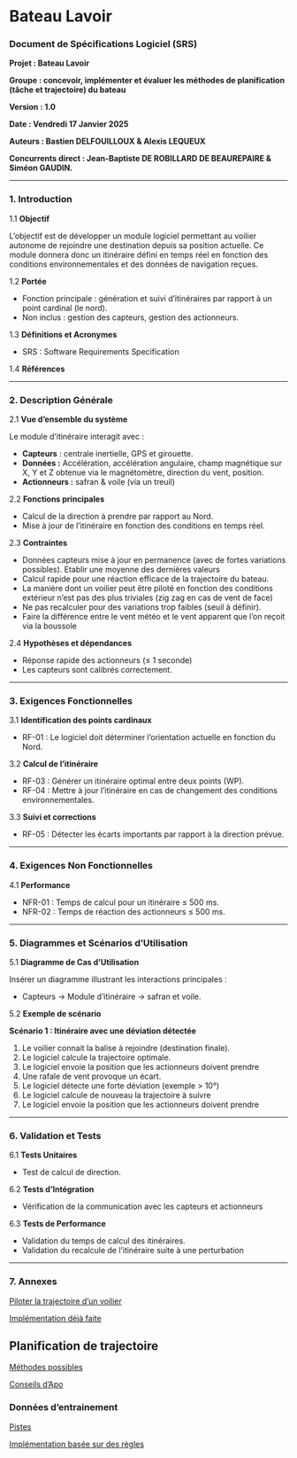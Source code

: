 # Bateau Lavoir

### **Document de Spécifications Logiciel (SRS)**

**Projet : Bateau Lavoir**

**Groupe : concevoir, implémenter et évaluer les méthodes de planification (tâche et trajectoire) du bateau**

**Version : 1.0**

**Date : Vendredi 17 Janvier 2025**

**Auteurs : Bastien DELFOUILLOUX & Alexis LEQUEUX**

**Concurrents direct : Jean-Baptiste DE ROBILLARD DE BEAUREPAIRE & Siméon GAUDIN.**

---

### **1. Introduction**

1.1 **Objectif**

L’objectif est de développer un module logiciel permettant au voilier autonome de rejoindre une destination depuis sa position actuelle. Ce module donnera donc un itinéraire défini en temps réel en fonction des conditions environnementales et des données de navigation reçues.

1.2 **Portée**

- Fonction principale : génération et suivi d’itinéraires par rapport à un point cardinal (le nord).
- Non inclus : gestion des capteurs, gestion des actionneurs.

1.3 **Définitions et Acronymes**

- SRS : Software Requirements Specification

1.4 **Références**

---

### **2. Description Générale**

2.1 **Vue d’ensemble du système**

Le module d’itinéraire interagit avec :

- **Capteurs** : centrale inertielle, GPS et girouette.
- **Données :** Accélération, accélération angulaire, champ magnétique sur X, Y et Z obtenue via le magnétomètre, direction du vent, position.
- **Actionneurs :** safran & voile (via un treuil)

2.2 **Fonctions principales**

- Calcul de la direction à prendre par rapport au Nord.
- Mise à jour de l’itinéraire en fonction des conditions en temps réel.

2.3 **Contraintes**

- Données capteurs mise à jour en permanence (avec de fortes variations possibles). Etablir une moyenne des dernières valeurs
- Calcul rapide pour une réaction efficace de la trajectoire du bateau.
- La manière dont un voilier peut être piloté en fonction des conditions extérieur n’est pas des plus triviales (zig zag en cas de vent de face)
- Ne pas recalculer pour des variations trop faibles (seuil à définir).
- Faire la différence entre le vent météo et le vent apparent que l’on reçoit via la boussole

2.4 **Hypothèses et dépendances**

- Réponse rapide des actionneurs (≤ 1 seconde)
- Les capteurs sont calibrés correctement.

---

### **3. Exigences Fonctionnelles**

3.1 **Identification des points cardinaux**

- RF-01 : Le logiciel doit déterminer l’orientation actuelle en fonction du Nord.

3.2 **Calcul de l’itinéraire**

- RF-03 : Générer un itinéraire optimal entre deux points (WP).
- RF-04 : Mettre à jour l’itinéraire en cas de changement des conditions environnementales.

3.3 **Suivi et corrections**

- RF-05 : Détecter les écarts importants par rapport à la direction prévue.

---

### **4. Exigences Non Fonctionnelles**

4.1 **Performance**

- NFR-01 : Temps de calcul pour un itinéraire ≤ 500 ms.
- NFR-02 : Temps de réaction des actionneurs ≤ 500 ms.

---

### **5. Diagrammes et Scénarios d’Utilisation**

5.1 **Diagramme de Cas d’Utilisation**

Insérer un diagramme illustrant les interactions principales :

- Capteurs -> Module d’itinéraire -> safran et voile.

5.2 **Exemple de scénario**

**Scénario 1 : Itinéraire avec une déviation détectée**

1. Le voilier connait la balise à rejoindre (destination finale).
2. Le logiciel calcule la trajectoire optimale.
3. Le logiciel envoie la position que les actionneurs doivent prendre
4. Une rafale de vent provoque un écart.
5. Le logiciel détecte une forte déviation (exemple > 10°)
6. Le logiciel calcule de nouveau la trajectoire à suivre
7. Le logiciel envoie la position que les actionneurs doivent prendre

---

### **6. Validation et Tests**

6.1 **Tests Unitaires**

- Test de calcul de direction.

6.2 **Tests d’Intégration**

- Vérification de la communication avec les capteurs et actionneurs

6.3 **Tests de Performance**

- Validation du temps de calcul des itinéraires.
- Validation du recalcule de l’itinéraire suite à une perturbation

---

### **7. Annexes**

[Piloter la trajectoire d’un voilier](https://www.notion.so/Piloter-la-trajectoire-d-un-voilier-17ec0536739e8041b90cdf3d8490ec54?pvs=21)

[Implémentation déjà faite](https://www.notion.so/Impl-mentation-d-j-faite-185c0536739e80649261fb7d10b10f2c?pvs=21)

## Planification de trajectoire

[Méthodes possibles ](https://www.notion.so/M-thodes-possibles-00dd5d558f7c4f62bcd66430d3e8a76e?pvs=21)

[Conseils d’Apo](https://www.notion.so/Conseils-d-Apo-1bfdf0bec9dc4c7daf630b7e4f322df2?pvs=21)

### Données d’entrainement

[Pistes](https://www.notion.so/Pistes-253eecc4ae234dc1bb0382f5348742e6?pvs=21)

[Implémentation basée sur des règles](https://www.notion.so/Impl-mentation-bas-e-sur-des-r-gles-189c0536739e806bbf29e2c0896a549e?pvs=21)